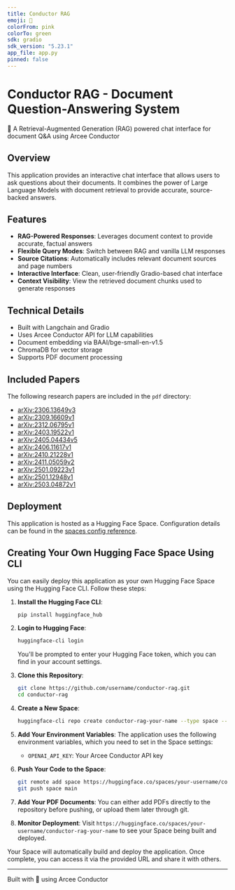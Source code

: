 ```yaml
---
title: Conductor RAG
emoji: 🚀
colorFrom: pink
colorTo: green
sdk: gradio
sdk_version: "5.23.1"
app_file: app.py
pinned: false
---
```


# Conductor RAG - Document Question-Answering System
🚀 A Retrieval-Augmented Generation (RAG) powered chat interface for document Q&A using Arcee Conductor

## Overview
This application provides an interactive chat interface that allows users to ask questions about their documents. It combines the power of Large Language Models with document retrieval to provide accurate, source-backed answers.

## Features
- **RAG-Powered Responses**: Leverages document context to provide accurate, factual answers
- **Flexible Query Modes**: Switch between RAG and vanilla LLM responses
- **Source Citations**: Automatically includes relevant document sources and page numbers
- **Interactive Interface**: Clean, user-friendly Gradio-based chat interface
- **Context Visibility**: View the retrieved document chunks used to generate responses

## Technical Details
- Built with Langchain and Gradio
- Uses Arcee Conductor API for LLM capabilities
- Document embedding via BAAI/bge-small-en-v1.5
- ChromaDB for vector storage
- Supports PDF document processing

## Included Papers
The following research papers are included in the `pdf` directory:

- [arXiv:2306.13649v3](https://arxiv.org/abs/2306.13649)
- [arXiv:2309.16609v1](https://arxiv.org/abs/2309.16609)
- [arXiv:2312.06795v1](https://arxiv.org/abs/2312.06795)
- [arXiv:2403.19522v1](https://arxiv.org/abs/2403.19522)
- [arXiv:2405.04434v5](https://arxiv.org/abs/2405.04434)
- [arXiv:2406.11617v1](https://arxiv.org/abs/2406.11617)
- [arXiv:2410.21228v1](https://arxiv.org/abs/2410.21228)
- [arXiv:2411.05059v2](https://arxiv.org/abs/2411.05059)
- [arXiv:2501.09223v1](https://arxiv.org/abs/2501.09223)
- [arXiv:2501.12948v1](https://arxiv.org/abs/2501.12948)
- [arXiv:2503.04872v1](https://arxiv.org/abs/2503.04872)

## Deployment
This application is hosted as a Hugging Face Space. Configuration details can be found in the [spaces config reference](https://huggingface.co/docs/hub/spaces-config-reference).

## Creating Your Own Hugging Face Space Using CLI

You can easily deploy this application as your own Hugging Face Space using the Hugging Face CLI. Follow these steps:

1. **Install the Hugging Face CLI**:
   ```bash
   pip install huggingface_hub
   ```

2. **Login to Hugging Face**:
   ```bash
   huggingface-cli login
   ```
   You'll be prompted to enter your Hugging Face token, which you can find in your account settings.

3. **Clone this Repository**:
   ```bash
   git clone https://github.com/username/conductor-rag.git
   cd conductor-rag
   ```

4. **Create a New Space**:
   ```bash
   huggingface-cli repo create conductor-rag-your-name --type space --space-sdk gradio
   ```

5. **Add Your Environment Variables**:
   The application uses the following environment variables, which you need to set in the Space settings:
   - `OPENAI_API_KEY`: Your Arcee Conductor API key

7. **Push Your Code to the Space**:
   ```bash
   git remote add space https://huggingface.co/spaces/your-username/conductor-rag
   git push space main
   ```

8. **Add Your PDF Documents**:
   You can either add PDFs directly to the repository before pushing, or upload them later through git.

9. **Monitor Deployment**:
   Visit `https://huggingface.co/spaces/your-username/conductor-rag-your-name` to see your Space being built and deployed.

Your Space will automatically build and deploy the application. Once complete, you can access it via the provided URL and share it with others.

---
Built with 💖 using Arcee Conductor
